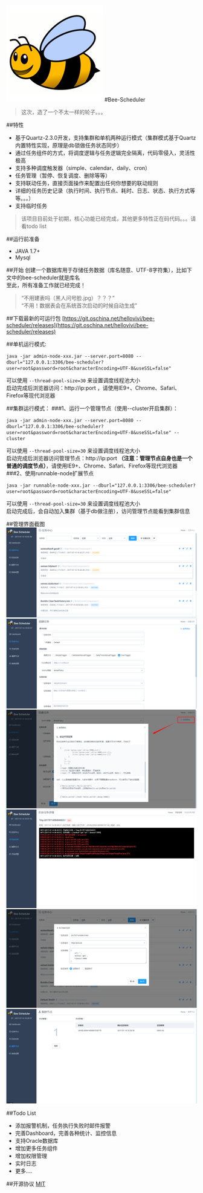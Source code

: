 ![BeeScheduler](admin-node/src/main/resources/public/app/img/logo.png "BeeScheduler")
#Bee-Scheduler
>这次，造了一个不太一样的轮子。。。
  
##特性
- 基于Quartz-2.3.0开发，支持集群和单机两种运行模式（集群模式基于Quartz内置特性实现，原理是db锁做任务状态同步）
- 通过任务组件的方式，将调度逻辑与任务逻辑完全隔离，代码零侵入，灵活性极高
- 支持多种调度触发器（simple、calendar、daily、cron）
- 任务管理（暂停、恢复调度、删除等等）
- 支持联动任务，直接页面操作来配置出任何你想要的联动规则
- 详细的任务历史记录（执行时间、执行节点、耗时、日志、状态、执行方式等等。。。）
- 支持临时任务
  
> 该项目目前处于初期，核心功能已经完成，其他更多特性正在码代码。。。请看todo list
  
##运行前准备
- JAVA 1.7+
- Mysql
  
##开始
创建一个数据库用于存储任务数据（库名随意、UTF-8字符集），比如下文中的bee-scheduler就是库名  
至此，所有准备工作就已经完成！  
  
>“不用建表吗（黑人问号脸.jpg）？？？”  
>“不用！数据表会在系统首次启动的时候自动生成”
  
##下载最新的可运行包
[https://git.oschina.net/hellovivi/bee-scheduler/releases](https://git.oschina.net/hellovivi/bee-scheduler/releases)
  
##单机运行模式:
```shell
java -jar admin-node-xxx.jar --server.port=8080 --dburl="127.0.0.1:3306/bee-scheduler?user=root&password=root&characterEncoding=UTF-8&useSSL=false"
```
可以使用 ```--thread-pool-size=30``` 来设置调度线程池大小  
启动完成后浏览器访问：http://ip:port  ，请使用IE9+、Chrome、Safari、Firefox等现代浏览器  
  
##集群运行模式：
###1、运行一个管理节点（使用--cluster开启集群）：
```shell
java -jar admin-node-xxx.jar --server.port=8080 --dburl="127.0.0.1:3306/bee-scheduler?user=root&password=root&characterEncoding=UTF-8&useSSL=false" --cluster
```
可以使用 ```--thread-pool-size=30``` 来设置调度线程池大小  
启动完成后浏览器访问管理节点：http://ip:port **（注意：管理节点自身也是一个普通的调度节点）**，请使用IE9+、Chrome、Safari、Firefox等现代浏览器 
###2、使用runnable-node扩展节点
```shell
java -jar runnable-node-xxx.jar --dburl="127.0.0.1:3306/bee-scheduler?user=root&password=root&characterEncoding=UTF-8&useSSL=false"
```
可以使用 ```--thread-pool-size=30``` 来设置调度线程池大小  
启动完成后，会自动加入集群（基于db做注册），访问管理节点能看到集群信息

##管理界面截图
![BeeScheduler](readme/1.png "BeeScheduler")
![BeeScheduler](readme/2.png "BeeScheduler")
![BeeScheduler](readme/3.png "BeeScheduler")
![BeeScheduler](readme/4.png "BeeScheduler")
![BeeScheduler](readme/5.png "BeeScheduler")
![BeeScheduler](readme/6.png "BeeScheduler")
  
##Todo List
- 添加报警机制，任务执行失败时邮件报警
- 完善Dashboard，完善各种统计、监控信息
- 支持Oracle数据库
- 增加更多任务组件
- 增加权限管理
- 实时日志
- 更多....
  
##开源协议
[MIT](http://opensource.org/licenses/MIT)